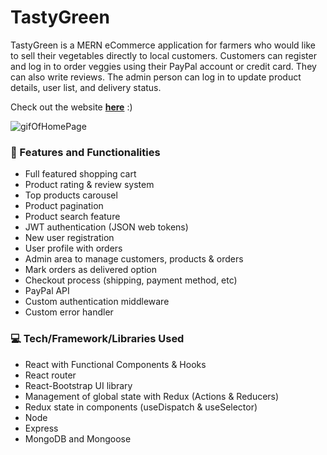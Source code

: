 # TastyGreen

TastyGreen is a MERN eCommerce application for farmers who would like to sell their vegetables directly to local customers. Customers can register and log in to order veggies using their PayPal account or credit card. They can also write reviews. The admin person can log in to update product details, user list, and delivery status.

Check out the website [**here**](https://tastygreen-js-jamie.koyeb.app/) :)

![gifOfHomePage](https://media.giphy.com/media/RqnsCfuw2vDC48N4t9/giphy.gif)


### :star2: Features and Functionalities
* Full featured shopping cart
* Product rating & review system
* Top products carousel
* Product pagination
* Product search feature
* JWT authentication (JSON web tokens)
* New user registration
* User profile with orders
* Admin area to manage customers, products & orders
* Mark orders as delivered option
* Checkout process (shipping, payment method, etc)
* PayPal API
* Custom authentication middleware
* Custom error handler


### :computer: Tech/Framework/Libraries Used
* React with Functional Components & Hooks
* React router
* React-Bootstrap UI library
* Management of global state with Redux (Actions & Reducers)
* Redux state in components (useDispatch & useSelector)
* Node
* Express
* MongoDB and Mongoose


